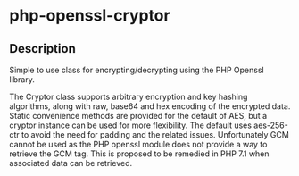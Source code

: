 php-openssl-cryptor
===================

Description
-----------
Simple to use class for encrypting/decrypting using the PHP Openssl library. 

The Cryptor class supports arbitrary encryption and key hashing algorithms, along
with raw, base64 and hex encoding of the encrypted data. Static convenience methods
are provided for the default of AES, but a cryptor instance can be used for more
flexibility. The default uses aes-256-ctr to avoid the need for padding and the related
issues. Unfortunately GCM cannot be used as the PHP openssl module does not provide 
a way to retrieve the GCM tag. This is proposed to be remedied in PHP 7.1 when 
associated data can be retrieved.

